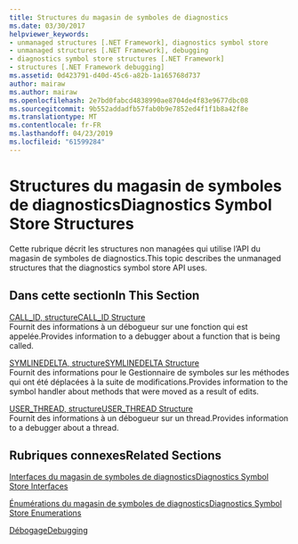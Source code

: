 ```yaml
---
title: Structures du magasin de symboles de diagnostics
ms.date: 03/30/2017
helpviewer_keywords:
- unmanaged structures [.NET Framework], diagnostics symbol store
- unmanaged structures [.NET Framework], debugging
- diagnostics symbol store structures [.NET Framework]
- structures [.NET Framework debugging]
ms.assetid: 0d423791-d40d-45c6-a82b-1a165768d737
author: mairaw
ms.author: mairaw
ms.openlocfilehash: 2e7bd0fabcd4838990ae8704de4f83e9677dbc08
ms.sourcegitcommit: 9b552addadfb57fab0b9e7852ed4f1f1b8a42f8e
ms.translationtype: MT
ms.contentlocale: fr-FR
ms.lasthandoff: 04/23/2019
ms.locfileid: "61599284"
---
```

# <a name="diagnostics-symbol-store-structures"></a><span data-ttu-id="23fbe-102">Structures du magasin de symboles de diagnostics</span><span class="sxs-lookup"><span data-stu-id="23fbe-102">Diagnostics Symbol Store Structures</span></span>
<span data-ttu-id="23fbe-103">Cette rubrique décrit les structures non managées qui utilise l’API du magasin de symboles de diagnostics.</span><span class="sxs-lookup"><span data-stu-id="23fbe-103">This topic describes the unmanaged structures that the diagnostics symbol store API uses.</span></span>  
  
## <a name="in-this-section"></a><span data-ttu-id="23fbe-104">Dans cette section</span><span class="sxs-lookup"><span data-stu-id="23fbe-104">In This Section</span></span>  
 [<span data-ttu-id="23fbe-105">CALL_ID, structure</span><span class="sxs-lookup"><span data-stu-id="23fbe-105">CALL_ID Structure</span></span>](../../../../docs/framework/unmanaged-api/diagnostics/call-id-structure.md)  
 <span data-ttu-id="23fbe-106">Fournit des informations à un débogueur sur une fonction qui est appelée.</span><span class="sxs-lookup"><span data-stu-id="23fbe-106">Provides information to a debugger about a function that is being called.</span></span>  
  
 [<span data-ttu-id="23fbe-107">SYMLINEDELTA, structure</span><span class="sxs-lookup"><span data-stu-id="23fbe-107">SYMLINEDELTA Structure</span></span>](../../../../docs/framework/unmanaged-api/diagnostics/symlinedelta-structure.md)  
 <span data-ttu-id="23fbe-108">Fournit des informations pour le Gestionnaire de symboles sur les méthodes qui ont été déplacées à la suite de modifications.</span><span class="sxs-lookup"><span data-stu-id="23fbe-108">Provides information to the symbol handler about methods that were moved as a result of edits.</span></span>  
  
 [<span data-ttu-id="23fbe-109">USER_THREAD, structure</span><span class="sxs-lookup"><span data-stu-id="23fbe-109">USER_THREAD Structure</span></span>](../../../../docs/framework/unmanaged-api/diagnostics/user-thread-structure.md)  
 <span data-ttu-id="23fbe-110">Fournit des informations à un débogueur sur un thread.</span><span class="sxs-lookup"><span data-stu-id="23fbe-110">Provides information to a debugger about a thread.</span></span>  
  
## <a name="related-sections"></a><span data-ttu-id="23fbe-111">Rubriques connexes</span><span class="sxs-lookup"><span data-stu-id="23fbe-111">Related Sections</span></span>  
 [<span data-ttu-id="23fbe-112">Interfaces du magasin de symboles de diagnostics</span><span class="sxs-lookup"><span data-stu-id="23fbe-112">Diagnostics Symbol Store Interfaces</span></span>](../../../../docs/framework/unmanaged-api/diagnostics/diagnostics-symbol-store-interfaces.md)  
  
 [<span data-ttu-id="23fbe-113">Énumérations du magasin de symboles de diagnostics</span><span class="sxs-lookup"><span data-stu-id="23fbe-113">Diagnostics Symbol Store Enumerations</span></span>](../../../../docs/framework/unmanaged-api/diagnostics/diagnostics-symbol-store-enumerations.md)  
  
 [<span data-ttu-id="23fbe-114">Débogage</span><span class="sxs-lookup"><span data-stu-id="23fbe-114">Debugging</span></span>](../../../../docs/framework/unmanaged-api/debugging/index.md)
